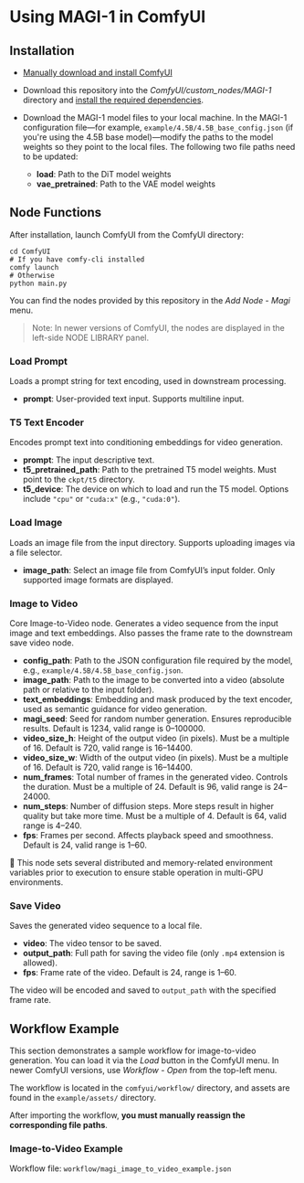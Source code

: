 # Using MAGI-1 in ComfyUI

## Installation

* [Manually download and install ComfyUI](https://github.com/comfyanonymous/ComfyUI?tab=readme-ov-file#manual-install-windows-linux)

* Download this repository into the *ComfyUI/custom\_nodes/MAGI-1* directory and [install the required dependencies](https://github.com/SandAI-org/MAGI-1?tab=readme-ov-file#environment-preparation).

* Download the MAGI-1 model files to your local machine. In the MAGI-1 configuration file—for example, `example/4.5B/4.5B_base_config.json` (if you're using the 4.5B base model)—modify the paths to the model weights so they point to the local files. The following two file paths need to be updated:

    * **load**: Path to the DiT model weights  
    * **vae_pretrained**: Path to the VAE model weights


## Node Functions

After installation, launch ComfyUI from the ComfyUI directory:

```shell
cd ComfyUI
# If you have comfy-cli installed
comfy launch
# Otherwise
python main.py
```

You can find the nodes provided by this repository in the *Add Node - Magi* menu.

> Note: In newer versions of ComfyUI, the nodes are displayed in the left-side NODE LIBRARY panel.

### Load Prompt

Loads a prompt string for text encoding, used in downstream processing.

* **prompt**: User-provided text input. Supports multiline input.

### T5 Text Encoder

Encodes prompt text into conditioning embeddings for video generation.

* **prompt**: The input descriptive text.
* **t5\_pretrained\_path**: Path to the pretrained T5 model weights. Must point to the `ckpt/t5` directory.
* **t5\_device**: The device on which to load and run the T5 model. Options include `"cpu"` or `"cuda:x"` (e.g., `"cuda:0"`).

### Load Image

Loads an image file from the input directory. Supports uploading images via a file selector.

* **image\_path**: Select an image file from ComfyUI’s input folder. Only supported image formats are displayed.

### Image to Video

Core Image-to-Video node. Generates a video sequence from the input image and text embeddings. Also passes the frame rate to the downstream save video node.

* **config\_path**: Path to the JSON configuration file required by the model, e.g., `example/4.5B/4.5B_base_config.json`.
* **image\_path**: Path to the image to be converted into a video (absolute path or relative to the input folder).
* **text\_embeddings**: Embedding and mask produced by the text encoder, used as semantic guidance for video generation.
* **magi\_seed**: Seed for random number generation. Ensures reproducible results. Default is 1234, valid range is 0–100000.
* **video\_size\_h**: Height of the output video (in pixels). Must be a multiple of 16. Default is 720, valid range is 16–14400.
* **video\_size\_w**: Width of the output video (in pixels). Must be a multiple of 16. Default is 720, valid range is 16–14400.
* **num\_frames**: Total number of frames in the generated video. Controls the duration. Must be a multiple of 24. Default is 96, valid range is 24–24000.
* **num\_steps**: Number of diffusion steps. More steps result in higher quality but take more time. Must be a multiple of 4. Default is 64, valid range is 4–240.
* **fps**: Frames per second. Affects playback speed and smoothness. Default is 24, valid range is 1–60.

📌 This node sets several distributed and memory-related environment variables prior to execution to ensure stable operation in multi-GPU environments.

### Save Video

Saves the generated video sequence to a local file.

* **video**: The video tensor to be saved.
* **output\_path**: Full path for saving the video file (only `.mp4` extension is allowed).
* **fps**: Frame rate of the video. Default is 24, range is 1–60.

The video will be encoded and saved to `output_path` with the specified frame rate.

## Workflow Example

This section demonstrates a sample workflow for image-to-video generation. You can load it via the *Load* button in the ComfyUI menu. In newer ComfyUI versions, use *Workflow - Open* from the top-left menu.

The workflow is located in the `comfyui/workflow/` directory, and assets are found in the `example/assets/` directory.

After importing the workflow, **you must manually reassign the corresponding file paths**.

### Image-to-Video Example

Workflow file: `workflow/magi_image_to_video_example.json`